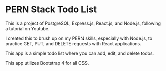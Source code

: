 # PERN Stack Todo List
This is a project of PostgreSQL, Express.js, React.js, and Node.js, following a tutorial on Youtube. 

I created this to brush up on my PERN skills, especially with Node.js, to practice GET, PUT, and DELETE requests with React applications.

This app is a simple todo list where you can add, edit, and delete todos. 

This app utilizes Bootstrap 4 for all CSS.
